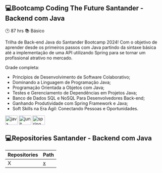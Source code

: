 ## 💻Bootcamp Coding The Future Santander - Backend com Java

:clock2: 87 hrs
:books: Básico

Trilha de Back-end Java do Santander Bootcamp 2024! Com o objetivo de aprender desde os primeiros passos com Java partindo da sintaxe básica até a implementação de uma API utilizando Spring para se tornar um profissional atrativo no mercado.

Grade completa:
- Princípios de Desenvolvimento de Software Colaborativo;
- Dominando a Linguagem de Programação Java;
- Programação Orientada a Objetos com Java;
- Testes e Gerenciamento de Dependências em Projetos Java;
- Banco de Dados SQL e NoSQL Para Desenvolvedores Back-end;
- Ganhando Produtividade com Spring Framework e Java;
- Soft Skills na Era Ágil: Conectando Pessoas e Oportunidades.

<div>
  <img align="center" alt="java" height="30" width="40" src="https://cdn.jsdelivr.net/gh/devicons/devicon@latest/icons/java/java-original.svg">
  <img align="center" alt="junit" height="30" width="40" src="https://cdn.jsdelivr.net/gh/devicons/devicon@latest/icons/junit/junit-plain-wordmark.svg">
  <img align="center" alt="spring" height="30" width="40" src="https://cdn.jsdelivr.net/gh/devicons/devicon@latest/icons/spring/spring-original-wordmark.svg">
</div>

## 💻Repositories Santander - Backend com Java
| Repositories | Path |
|-------|---------|
| X | [x]() |
